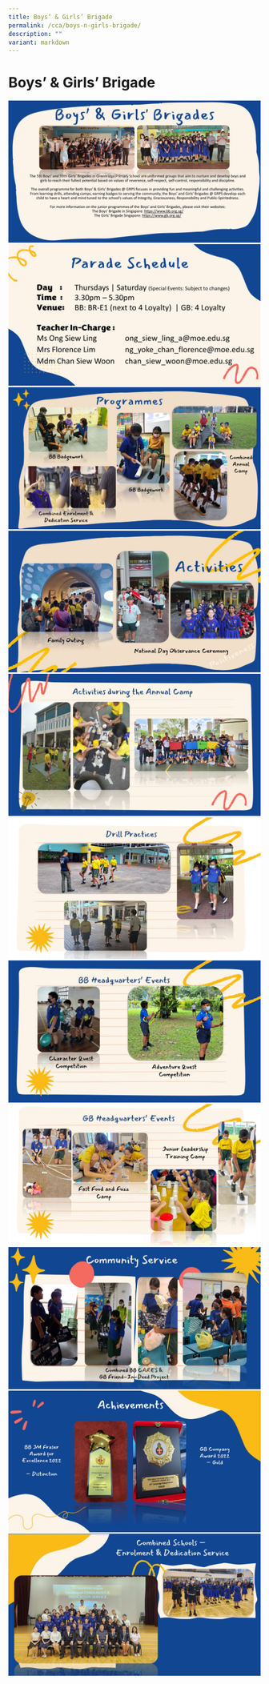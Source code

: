```yaml
---
title: Boys’ & Girls’ Brigade
permalink: /cca/boys-n-girls-brigade/
description: ""
variant: markdown
---
```

# Boys’ & Girls’ Brigade

![](/images/CCAs/BBGB/2024_BBGB_Slide1_1.JPG)
![](/images/CCAs/BBGB/2024_BBGB_Slide2.JPG)
![](/images/CCAs/BBGB/2024_BBGB_Slide3.JPG)
![](/images/CCAs/BBGB/2024_BBGB_Slide4.JPG)
![](/images/CCAs/BBGB/2024_BBGB_Slide5.JPG)
![](/images/CCAs/BBGB/2024_BBGB_Slide6.JPG)
![](/images/CCAs/BBGB/2024_BBGB_Slide7.JPG)
![](/images/CCAs/BBGB/2024_BBGB_Slide8.JPG)
![](/images/CCAs/BBGB/2024_BBGB_Slide9.JPG)
![](/images/CCAs/BBGB/2024_BBGB_Slide10.JPG)
![](/images/CCAs/BBGB/2024_BBGB_Slide11.JPG)

